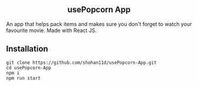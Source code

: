 <h2 style="text-align: center;">usePopcorn App </h2>
An app that helps pack items and makes sure you don't forget  to watch your favourite movie. Made with React JS. 


## Installation 
```
git clone https://github.com/shohan11d/usePopcorn-App.git
cd usePopcorn-App
npm i
npm run start 
```
###  

 

 
 
